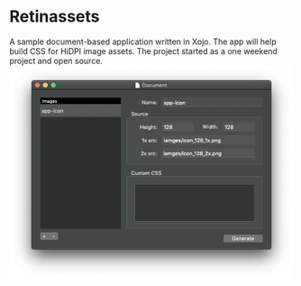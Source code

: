 # Retinassets
A sample document-based application written in Xojo. The app will help build CSS for HiDPI image assets. The project started as a one weekend project and open source.
![Mac Screenshot](Mac_Screenshot.png)